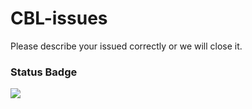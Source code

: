 # CBL-issues
Please describe your issued correctly or we will close it.

### Status Badge
[![](https://public-api.freshstatus.io/v1/public/badge.svg/?badge=4ee24f59-be90-460c-93bd-226ef6bd1eab)](https://cyclonebots.freshstatus.io)
